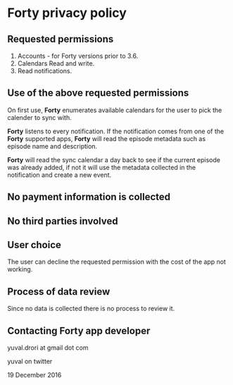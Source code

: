 # **Forty** privacy policy

## Requested permissions
1. Accounts - for Forty versions prior to 3.6.
1. Calendars Read and write.
1. Read notifications.

## Use of the above requested permissions
On first use, **Forty** enumerates available calendars for the user to pick the calender to sync with.

**Forty** listens to every notification. If the notification comes from one of the **Forty** supported apps,
**Forty** will read the episode metadata such as episode name and description.

**Forty** will read the sync calendar a day back to see if the current episode was already added, if not it will
 use the metadata collected in the notification and create a new event.

## No payment information is collected

## No third parties involved

## User choice
The user can decline the requested permission with the cost of the app not working.

## Process of data review
Since no data is collected there is no process to review it.

## Contacting **Forty** app developer
yuval.drori at gmail dot com

yuval on twitter

19 December 2016

